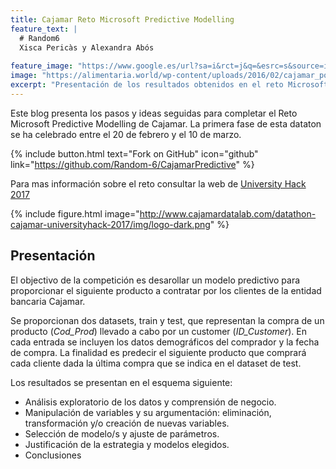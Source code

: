 ```yaml
---
title: Cajamar Reto Microsoft Predictive Modelling 
feature_text: |
  # Random6
  Xisca Pericàs y Alexandra Abós
  
feature_image: "https://www.google.es/url?sa=i&rct=j&q=&esrc=s&source=images&cd=&cad=rja&uact=8&ved=0ahUKEwiX4c_r6cLSAhXEyRQKHdtiANsQjRwIBw&url=https%3A%2F%2Fwww.meetup.com%2Fes%2FDubytes%2Fevents%2F233906672%2F&bvm=bv.148747831,d.ZGg&psig=AFQjCNGbej8tYLZN_ZasnEANsl5pvT_DDQ&ust=1488922247655542"
image: "https://alimentaria.world/wp-content/uploads/2016/02/cajamar_positivo_rgb"
excerpt: "Presentación de los resultados obtenidos en el reto Microsoft Predictive Modelling de Cajamar"
---
```


Este blog presenta los pasos y ideas seguidas para completar el Reto Microsoft Predictive Modelling de Cajamar. La primera fase de esta dataton se ha celebrado entre el 20 de febrero y el 10 de marzo. 

{% include button.html text="Fork on GitHub" icon="github" link="https://github.com/Random-6/CajamarPredictive" %} 

Para mas información sobre el reto consultar la web de [University Hack 2017](http://www.cajamardatalab.com/datathon-cajamar-universityhack-2017/) 

{% include figure.html image="http://www.cajamardatalab.com/datathon-cajamar-universityhack-2017/img/logo-dark.png" %}



## Presentación 

El objectivo de la competición es desarollar un modelo predictivo para proporcionar el siguiente producto a contratar por los clientes de la entidad bancaria Cajamar.

Se proporcionan dos datasets, train y test, que representan la compra de un producto (*Cod_Prod*) llevado a cabo por un customer (*ID_Customer*). En cada entrada se incluyen los datos demográficos del comprador y la fecha de compra. 
La finalidad es predecir el siguiente producto que comprará cada cliente dada la última compra que se indica en el dataset de test.   

Los resultados se presentan en el esquema siguiente:

- Análisis exploratorio de los datos y comprensión de negocio.
- Manipulación de variables y su argumentación: eliminación, transformación y/o creación de nuevas variables.
- Selección de modelo/s y ajuste de parámetros.
- Justificación de la estrategia y modelos elegidos. 
- Conclusiones

